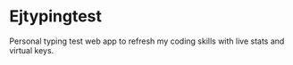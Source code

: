 # Ejtypingtest
Personal typing test web app to refresh my coding skills with live stats and virtual keys.
